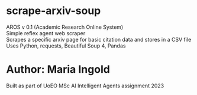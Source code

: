 # scrape-arxiv-soup
AROS v 0.1 (Academic Research Online System)  
Simple reflex agent web scraper  
Scrapes a specific arxiv page for basic citation data and stores in a CSV file  
Uses Python, requests, Beautiful Soup 4, Pandas   

# Author: Maria Ingold
Built as part of UoEO MSc AI Intelligent Agents assignment 2023    
